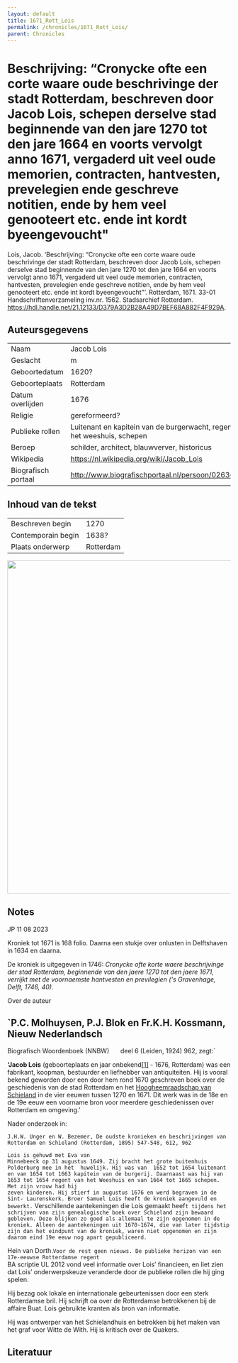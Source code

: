 ```yaml
---
layout: default
title: 1671_Rott_Lois
permalink: /chronicles/1671_Rott_Lois/
parent: Chronicles
--- 
```



# Beschrijving: “Cronycke ofte een corte waare oude beschrivinge der stadt Rotterdam, beschreven door Jacob Lois, schepen derselve stad beginnende van den jare 1270 tot den jare 1664 en voorts vervolgt anno 1671, vergaderd uit veel oude memorien, contracten, hantvesten, prevelegien ende geschreve notitien, ende by hem veel genooteert etc. ende int kordt byeengevoucht" 

Lois, Jacob. ‘Beschrijving: “Cronycke ofte een corte waare oude beschrivinge der stadt Rotterdam, beschreven door Jacob Lois, schepen derselve stad beginnende van den jare 1270 tot den jare 1664 en voorts vervolgt anno 1671, vergaderd uit veel oude memorien, contracten, hantvesten, prevelegien ende geschreve notitien, ende by hem veel genooteert etc. ende int kordt byeengevoucht"’. Rotterdam, 1671. 33-01 Handschriftenverzameling inv.nr. 1562. Stadsarchief Rotterdam. https://hdl.handle.net/21.12133/D379A3D2B28A49D7BEF68A882F4F929A. 

## Auteursgegevens 

| | | 
| --------------- | --------------- | 
| Naam | Jacob Lois | 
| Geslacht | m | 
 | Geboortedatum | 1620? | 
| Geboorteplaats | Rotterdam | 
| Datum overlijden | 1676 | 
| Religie | gereformeerd? | 
| Publieke rollen | Luitenant en kapitein van de burgerwacht, regent van het weeshuis, schepen | 
| Beroep | schilder, architect, blauwverver, historicus | 
| Wikipedia | https://nl.wikipedia.org/wiki/Jacob_Lois | 
| Biografisch portaal | http://www.biografischportaal.nl/persoon/02636305 | 

## Inhoud van de tekst 

| | | 
| --------------- | --------------- | 
| Beschreven begin | 1270 | 
| Contemporain begin | 1638? | 
| Plaats onderwerp | Rotterdam | 

[<img src="..\..\barplots_chronicles\1671_Rott_Lois.jpg" width="750"/>](..\..\barplots_chronicles\1671_Rott_Lois.jpg) 

## Notes 

JP 11 08 2023

Kroniek tot 1671 is 168 folio. Daarna een stukje over onlusten in Delftshaven
in 1634 en daarna.

De kroniek is uitgegeven in 1746: _Cronycke ofte korte waere beschrijvinge der
stad Rotterdam, beginnende van den jaere 1270 tot den jaere 1671, verrijkt met
de voornaemste hantvesten en previlegien ('s Gravenhage, Delft, 1746, 40)_.

Over de auteur

## `P.C. Molhuysen, P.J. Blok en Fr.K.H. Kossmann, Nieuw Nederlandsch
Biografisch Woordenboek (NNBW) `  
`deel 6 (Leiden, 1924) 962, zegt:`

**‘Jacob Lois** (geboorteplaats en jaar
onbekend[[1]](https://nl.wikipedia.org/wiki/Jacob_Lois#cite_note-1) \- 1676,
Rotterdam) was een fabrikant, koopman, bestuurder en liefhebber van
antiquiteiten. Hij is vooral bekend geworden door een door hem rond 1670
geschreven boek over de geschiedenis van de stad Rotterdam en het
[Hoogheemraadschap van
Schieland](https://nl.wikipedia.org/wiki/Hoogheemraadschap_van_Schieland
"Hoogheemraadschap van Schieland") in de vier eeuwen tussen 1270 en 1671. Dit
werk was in de 18e en de 19e eeuw een voorname bron voor meerdere
geschiedenissen over Rotterdam en omgeving.’

Nader onderzoek in:

`J.H.W. Unger en W. Bezemer, De oudste kronieken en beschrijvingen van
Rotterdam en Schieland (Rotterdam, 1895) 547-548, 612, 962`

`Lois is gehuwd met Eva van `  
`Minnebeeck op 31 augustus 1649. Zij bracht het grote buitenhuis Polderburg
mee in het  huwelijk. Hij was van  1652 tot 1654 luitenant en van 1654 tot
1663 kapitein van de burgerij. Daarnaast was hij van 1653 tot 1654 regent van
het Weeshuis en van 1664 tot 1665 schepen. Met zijn vrouw had hij `  
`zeven kinderen. Hij stierf in augustus 1676 en werd begraven in de Sint-
Laurenskerk. Broer Samuel Lois heeft de kroniek aangevuld en  bewerkt.`
Verschillende aantekeningen die Lois gemaakt heef`t tijdens het  schrijven van
zijn genealogische boek over Schieland zijn bewaard gebleven. Deze blijken zo
goed als allemaal te zijn opgenomen in de kroniek. Alleen de aantekeningen uit
1670-1674, die van later tijdstip zijn dan het eindpunt van de kroniek, waren
niet opgenomen en zijn daarom eind 19e eeuw nog apart gepubliceerd.`

Hein van Dorth.`Voor de rest geen nieuws. De publieke horizon van een
17e-eeuwse Rotterdamse regent`  
BA scriptie UL 2012 vond veel informatie over Lois’ financieen, en liet zien
dat Lois’ onderwerpskeuze veranderde door de publieke rollen die hij ging
spelen.

Hij bezag ook lokale en internationale gebeurtenissen door een sterk
Rotterdamse bril. Hij schrijft oa over de Rotterdamse betrokkenen bij de
affaire Buat. Lois gebruikte kranten als bron van informatie.

Hij was ontwerper van het Schielandhuis en betrokken bij het maken van het
graf voor Witte de With. Hij is kritisch over de Quakers.



## Literatuur 

